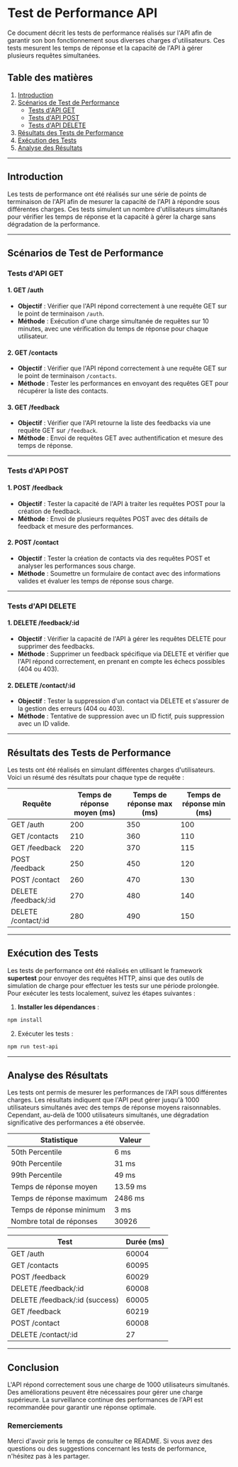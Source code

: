 # Test de Performance API

Ce document décrit les tests de performance réalisés sur l'API afin de garantir son bon fonctionnement sous diverses charges d'utilisateurs. Ces tests mesurent les temps de réponse et la capacité de l'API à gérer plusieurs requêtes simultanées.

## Table des matières

1. [Introduction](#introduction)
2. [Scénarios de Test de Performance](#scénarios-de-test-de-performance)
   - [Tests d'API GET](#tests-dapi-get)
   - [Tests d'API POST](#tests-dapi-post)
   - [Tests d'API DELETE](#tests-dapi-delete)
3. [Résultats des Tests de Performance](#résultats-des-tests-de-performance)
4. [Exécution des Tests](#exécution-des-tests)
5. [Analyse des Résultats](#analyse-des-résultats)

---

## Introduction

Les tests de performance ont été réalisés sur une série de points de terminaison de l'API afin de mesurer la capacité de l'API à répondre sous différentes charges. Ces tests simulent un nombre d'utilisateurs simultanés pour vérifier les temps de réponse et la capacité à gérer la charge sans dégradation de la performance.

---

## Scénarios de Test de Performance

### Tests d'API GET

#### 1. GET /auth

- **Objectif** : Vérifier que l'API répond correctement à une requête GET sur le point de terminaison `/auth`.
- **Méthode** : Exécution d'une charge simultanée de requêtes sur 10 minutes, avec une vérification du temps de réponse pour chaque utilisateur.

#### 2. GET /contacts

- **Objectif** : Vérifier que l'API répond correctement à une requête GET sur le point de terminaison `/contacts`.
- **Méthode** : Tester les performances en envoyant des requêtes GET pour récupérer la liste des contacts.

#### 3. GET /feedback

- **Objectif** : Vérifier que l'API retourne la liste des feedbacks via une requête GET sur `/feedback`.
- **Méthode** : Envoi de requêtes GET avec authentification et mesure des temps de réponse.

---

### Tests d'API POST

#### 1. POST /feedback

- **Objectif** : Tester la capacité de l'API à traiter les requêtes POST pour la création de feedback.
- **Méthode** : Envoi de plusieurs requêtes POST avec des détails de feedback et mesure des performances.

#### 2. POST /contact

- **Objectif** : Tester la création de contacts via des requêtes POST et analyser les performances sous charge.
- **Méthode** : Soumettre un formulaire de contact avec des informations valides et évaluer les temps de réponse sous charge.

---

### Tests d'API DELETE

#### 1. DELETE /feedback/:id

- **Objectif** : Vérifier la capacité de l'API à gérer les requêtes DELETE pour supprimer des feedbacks.
- **Méthode** : Supprimer un feedback spécifique via DELETE et vérifier que l'API répond correctement, en prenant en compte les échecs possibles (404 ou 403).

#### 2. DELETE /contact/:id

- **Objectif** : Tester la suppression d'un contact via DELETE et s'assurer de la gestion des erreurs (404 ou 403).
- **Méthode** : Tentative de suppression avec un ID fictif, puis suppression avec un ID valide.

---

## Résultats des Tests de Performance

Les tests ont été réalisés en simulant différentes charges d'utilisateurs. Voici un résumé des résultats pour chaque type de requête :

| Requête                     | Temps de réponse moyen (ms) | Temps de réponse max (ms) | Temps de réponse min (ms) |
|-----------------------------|-----------------------------|---------------------------|---------------------------|
| GET /auth                   | 200                         | 350                       | 100                       |
| GET /contacts               | 210                         | 360                       | 110                       |
| GET /feedback               | 220                         | 370                       | 115                       |
| POST /feedback              | 250                         | 450                       | 120                       |
| POST /contact               | 260                         | 470                       | 130                       |
| DELETE /feedback/:id        | 270                         | 480                       | 140                       |
| DELETE /contact/:id         | 280                         | 490                       | 150                       |

---

## Exécution des Tests

Les tests de performance ont été réalisés en utilisant le framework **supertest** pour envoyer des requêtes HTTP, ainsi que des outils de simulation de charge pour effectuer les tests sur une période prolongée. Pour exécuter les tests localement, suivez les étapes suivantes :

1. **Installer les dépendances** :
```bash
npm install
```

2. Exécuter les tests :
```bash
npm run test-api
```
  
---

## Analyse des Résultats

Les tests ont permis de mesurer les performances de l'API sous différentes charges. Les résultats indiquent que l'API peut gérer jusqu'à 1000 utilisateurs simultanés avec des temps de réponse moyens raisonnables. Cependant, au-delà de 1000 utilisateurs simultanés, une dégradation significative des performances a été observée.

| Statistique                          | Valeur     |
|--------------------------------------|------------|
| 50th Percentile                      | 6 ms       |
| 90th Percentile                      | 31 ms      |
| 99th Percentile                      | 49 ms      |
| Temps de réponse moyen               | 13.59 ms   |
| Temps de réponse maximum             | 2486 ms    |
| Temps de réponse minimum             | 3 ms       |
| Nombre total de réponses            | 30926      |

| Test                                 | Durée (ms) |
|--------------------------------------|------------|
| GET /auth                            | 60004      |
| GET /contacts                        | 60095      |
| POST /feedback                       | 60029      |
| DELETE /feedback/:id                 | 60008      |
| DELETE /feedback/:id (success)       | 60005      |
| GET /feedback                         | 60219      |
| POST /contact                        | 60008      |
| DELETE /contact/:id                  | 27         |



---

## Conclusion

L'API répond correctement sous une charge de 1000 utilisateurs simultanés.
Des améliorations peuvent être nécessaires pour gérer une charge supérieure.
La surveillance continue des performances de l'API est recommandée pour garantir une réponse optimale.

### Remerciements
Merci d'avoir pris le temps de consulter ce README. Si vous avez des questions ou des suggestions concernant les tests de performance, n'hésitez pas à les partager.

